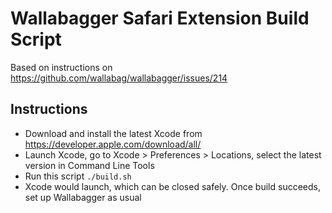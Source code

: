 # Wallabagger Safari Extension Build Script

Based on instructions on https://github.com/wallabag/wallabagger/issues/214

## Instructions

- Download and install the latest Xcode from https://developer.apple.com/download/all/
- Launch Xcode, go to Xcode > Preferences > Locations, select the latest version in Command Line Tools
- Run this script `./build.sh`
- Xcode would launch, which can be closed safely. Once build succeeds, set up Wallabagger as usual
